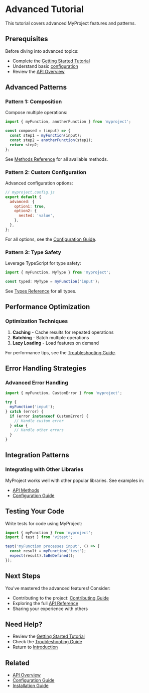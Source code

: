 # Advanced Tutorial

This tutorial covers advanced MyProject features and patterns.

## Prerequisites

Before diving into advanced topics:
- Complete the [Getting Started Tutorial](./getting-started.md)
- Understand basic [configuration](../guides/configuration.md)
- Review the [API Overview](../api-reference/overview.md)

## Advanced Patterns

### Pattern 1: Composition

Compose multiple operations:

```javascript
import { myFunction, anotherFunction } from 'myproject';

const composed = (input) => {
  const step1 = myFunction(input);
  const step2 = anotherFunction(step1);
  return step2;
};
```

See [Methods Reference](../api-reference/methods.md) for all available methods.

### Pattern 2: Custom Configuration

Advanced configuration options:

```javascript
// myproject.config.js
export default {
  advanced: {
    option1: true,
    option2: {
      nested: 'value',
    },
  },
};
```

For all options, see the [Configuration Guide](../guides/configuration.md).

### Pattern 3: Type Safety

Leverage TypeScript for type safety:

```typescript
import { myFunction, MyType } from 'myproject';

const typed: MyType = myFunction('input');
```

See [Types Reference](../api-reference/types.md) for all types.

## Performance Optimization

### Optimization Techniques

1. **Caching** - Cache results for repeated operations
2. **Batching** - Batch multiple operations
3. **Lazy Loading** - Load features on demand

For performance tips, see the [Troubleshooting Guide](../guides/troubleshooting.md#performance-issues).

## Error Handling Strategies

### Advanced Error Handling

```javascript
import { myFunction, CustomError } from 'myproject';

try {
  myFunction('input');
} catch (error) {
  if (error instanceof CustomError) {
    // Handle custom error
  } else {
    // Handle other errors
  }
}
```

## Integration Patterns

### Integrating with Other Libraries

MyProject works well with other popular libraries. See examples in:
- [API Methods](../api-reference/methods.md)
- [Configuration Guide](../guides/configuration.md)

## Testing Your Code

Write tests for code using MyProject:

```javascript
import { myFunction } from 'myproject';
import { test } from 'vitest';

test('myFunction processes input', () => {
  const result = myFunction('test');
  expect(result).toBeDefined();
});
```

## Next Steps

You've mastered the advanced features! Consider:
- Contributing to the project: [Contributing Guide](../../CONTRIBUTING.md)
- Exploring the full [API Reference](../api-reference/overview.md)
- Sharing your experience with others

## Need Help?

- Review the [Getting Started Tutorial](./getting-started.md)
- Check the [Troubleshooting Guide](../guides/troubleshooting.md)
- Return to [Introduction](../intro.md)

## Related

- [API Overview](../api-reference/overview.md)
- [Configuration Guide](../guides/configuration.md)
- [Installation Guide](../guides/installation.md)
